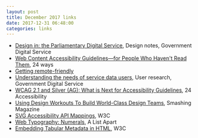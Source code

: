 ```yaml
---
layout: post  
title: December 2017 links
date: 2017-12-31 06:48:00  
categories: links
---
```


- [Design in: the Parliamentary Digital Service](https://designnotes.blog.gov.uk/2017/12/01/design-in-the-parliamentary-digital-service/), Design notes, Government Digital Service
- [Web Content Accessibility Guidelines—for People Who Haven't Read Them](https://24ways.org/2017/wcag-for-people-who-havent-read-them/), 24 ways
- [Getting remote-friendly](https://joemc.gr/2017/12/03/getting-remote-friendly/)
- [Understanding the needs of service data users](https://userresearch.blog.gov.uk/2017/12/05/understanding-the-needs-of-service-data-users/), User research, Government Digital Service
- [WCAG 2.1 and Silver (AG): What is Next for Accessibility Guidelines](https://www.24a11y.com/2017/wcag-2-1-silver-ag-next-accessibility-guidelines/), 24 Accessibility
- [Using Design Workouts To Build World-Class Design Teams](https://www.smashingmagazine.com/2017/12/design-workouts-world-class-teams/), Smashing Magazine
- [SVG Accessibility API Mappings](https://www.w3.org/TR/svg-aam-1.0/), W3C
- [Web Typography: Numerals](https://alistapart.com/article/web-typography-numerals), A List Apart
- [Embedding Tabular Metadata in HTML](https://www.w3.org/TR/csvw-html/), W3C
